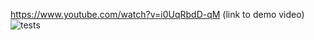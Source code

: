 https://www.youtube.com/watch?v=i0UqRbdD-qM (link to demo video)
![tests](https://user-images.githubusercontent.com/77805833/146288335-2d02b18e-bb22-493d-8bdc-03ecf8ab96cd.png)
